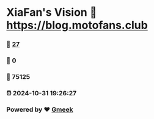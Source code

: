 # XiaFan's Vision :link: https://blog.motofans.club 
### :page_facing_up: [27](https://blog.motofans.club/tag.html) 
### :speech_balloon: 0 
### :hibiscus: 75125 
### :alarm_clock: 2024-10-31 19:26:27 
### Powered by :heart: [Gmeek](https://github.com/Meekdai/Gmeek)
